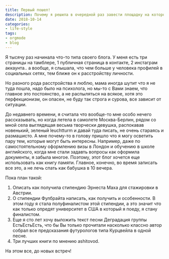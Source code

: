 ```yaml
---
title: Первый пошел!
description: Почему я решила в очередной раз завести площадку на которой планирую постить свои мысли и вообще.
date: 2018-10-14
categories:
- life-style
tags:
- orgmode
- blog
---
```


Я тысячу раз начинала что-то типа своего блога. У меня есть три страницы на тамблере, 1 публичная страница в контакте, 2 инстаграм аккаунта.. а вообще, я слышала, что чем больше у человека профилей в социальных сетях, тем ближе он к расстройству личности.

Но разного рода расстройства я люблю, мама иногда шутит что я не туда пошла, надо было на психолога, но мы-то с Вами знаем, что главное это постоянство, а не распыляться на всякое, хотя это перфекционизм, он опасен, не буду так строга и сурова, все зависит от ситуации.

До недавнего времени, я считала что вообще-то мне особо нечего рассказывать, но когда летела в самолете Москва-Берлин, рядом со мной села выглядящая весьма творчески девушка, распокавав новенький, зеленый leuchtturm и давай туда писать, не очень стараясь и размашисто. А мне почему-то в голову пришло что я могу осветить пару тем, которые могут быть интересны. Например, даже по самостоятельному оформлению визы в Лондон и обучению в школе английского, когда мне стали задавть вопросы как оформила документы, я забыла многое. Поэтому, этот блог хочется еще использовать как книгу памяти. Главное, конечно, во время записать все это, а не лечь спать как бабушка в 10 вечера.

Пока план такой:

1. Описать как получила стипендию Эрнеста Маха для стажировки в Австрии.
2. О стипендии Фулбрайта написать, как получить и особенности. В этом году я стала полуфиналистом этой стипендии, а это значит что как только опредят университет в США в который я поеду, я стану финалистом.
3. Еще я сто лет хочу выложить текст песни Деградация группы ЕстьЕстьЕсть, что бы Вы только прочитали насколько классно автор собрал все предсказания футурологов типа Курцвейла в одной песне.
4. Три лучших книги по мнению ashitovod.



На этом все, до новых встреч!


